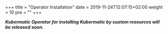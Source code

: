 +++
title = "Operator Installation"
date = 2019-11-24T12:07:15+02:00
weight = 10
pre = "<b></b>"
+++

***Kubermatic Operator for installing Kubermatic by custom resources will be released soon.***